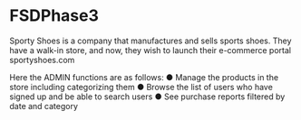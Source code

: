 # FSDPhase3

Sporty Shoes is a company that manufactures and sells sports shoes. They have a walk-in store, and now, they wish to launch their e-commerce portal sportyshoes.com



Here the ADMIN  functions are as follows:
● Manage the products in the store including categorizing them
● Browse the list of users who have signed up and be able to search users
● See purchase reports filtered by date and category
